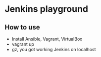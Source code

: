 Jenkins playground
==================

## How to use

* Install Ansible, Vagrant, VirtualBox
* vagrant up
* gz, you got working Jenkins on localhost